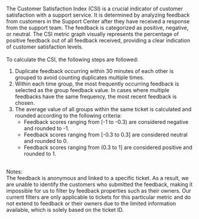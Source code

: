The Customer Satisfaction Index (CSI) is a crucial indicator of customer satisfaction with a support service. It is determined by analyzing feedback from customers in the Support Center after they have received a response from the support team. The feedback is categorized as positive, negative, or neutral. The CSI metric graph visually represents the percentage of positive feedback out of all feedback received, providing a clear indication of customer satisfaction levels.<br><br>
To calculate the CSI, the following steps are followed:<br>
1. Duplicate feedback occurring within 30 minutes of each other is grouped to avoid counting duplicates multiple times.
2. Within each time group, the most frequently occurring feedback is selected as the group feedback value. In cases where multiple feedbacks have the same frequency, the most recent feedback is chosen.
3. The average value of all groups within the same ticket is calculated and rounded according to the following criteria:
   - Feedback scores ranging from [-1 to -0.3) are considered negative and rounded to -1.
   - Feedback scores ranging from [-0.3 to 0.3] are considered neutral and rounded to 0.
   - Feedback scores ranging from (0.3 to 1] are considered positive and rounded to 1.

<br>
Notes:<br>
The feedback is anonymous and linked to a specific ticket. As a result, we are unable to identify the customers who submitted the feedback, making it impossible for us to filter by feedback properties such as their owners. Our current filters are only applicable to tickets for this particular metric and do not extend to feedback or their owners due to the limited information available, which is solely based on the ticket ID.
